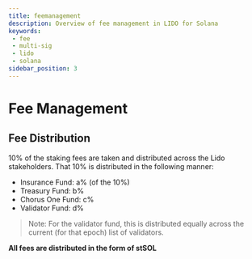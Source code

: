```yaml
---
title: feemanagement
description: Overview of fee management in LIDO for Solana
keywords:
 - fee
 - multi-sig
 - lido
 - solana
sidebar_position: 3
---
```


# Fee Management

## Fee Distribution

10% of the staking fees are taken and distributed across the Lido stakeholders. That 10% is distributed in the following manner:

- Insurance Fund: a% (of the 10%)
- Treasury Fund: b%
- Chorus One Fund: c%
- Validator Fund: d%

> Note: For the validator fund, this is distributed equally across the current (for that epoch) list of validators.

**All fees are distributed in the form of stSOL**


